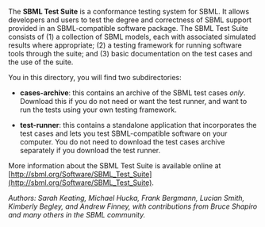 The **SBML Test Suite** is a conformance testing system for SBML. It
allows developers and users to test the degree and correctness of SBML
support provided in an SBML-compatible software package.  The SBML
Test Suite consists of (1) a collection of SBML models, each with
associated simulated results where appropriate; (2) a testing
framework for running software tools through the suite; and (3) basic
documentation on the test cases and the use of the suite.

You in this directory, you will find two subdirectories:

* **cases-archive**: this contains an archive of the SBML test cases
  _only_.  Download this if you do not need or want the test runner,
  and want to run the tests using your own testing framework.

* **test-runner**: this contains a standalone application that
  incorporates the test cases and lets you test SBML-compatible
  software on your computer.  You do not need to download the test
  cases archive separately if you download the test runner.

More information about the SBML Test Suite is available online at
[http://sbml.org/Software/SBML_Test_Suite](http://sbml.org/Software/SBML_Test_Suite).

_Authors: Sarah Keating, Michael Hucka, Frank Bergmann,
Lucian Smith, Kimberly Begley, and Andrew Finney,
with contributions from
Bruce Shapiro and many others in the SBML community._
